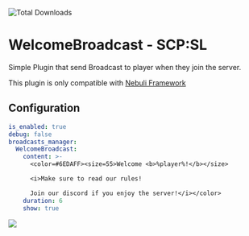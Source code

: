 ![Total Downloads](https://img.shields.io/github/downloads/Aquarty/WelcomeBroadcast/total)

# WelcomeBroadcast - SCP:SL
Simple Plugin that send Broadcast to player when they join the server.

This plugin is only compatible with [Nebuli Framework](https://github.com/Nebuli-Team/Nebuli)

## Configuration
```yaml
is_enabled: true
debug: false
broadcasts_manager:
  WelcomeBroadcast:
    content: >-
      <color=#6EDAFF><size=55>Welcome <b>%player%!</b></size> 

      <i>Make sure to read our rules! 

      Join our discord if you enjoy the server!</i></color>
    duration: 6
    show: true
```
 ![](https://cdn.discordapp.com/attachments/1140733040633598005/1149230112148033626/image.png)
